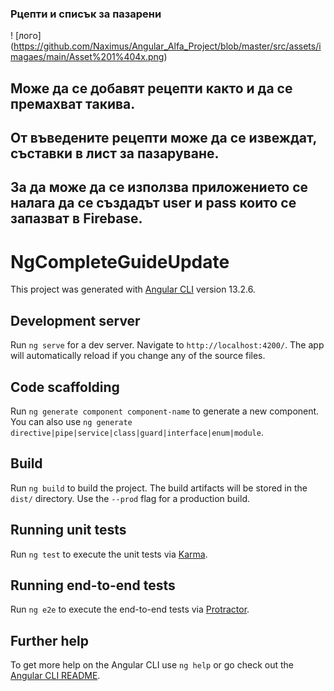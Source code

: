 ### Рцепти и списък за пазарени
! [лого] (https://github.com/Naximus/Angular_Alfa_Project/blob/master/src/assets/imagaes/main/Asset%201%404x.png)

## Може да се добавят рецепти както и да се премахват такива.
## От въведените рецепти може да се извеждат, съставки в лист за пазаруване.
## За да може да се използва приложението се налага да се създадът user и pass които се запазват в Firebase.



# NgCompleteGuideUpdate

This project was generated with [Angular CLI](https://github.com/angular/angular-cli) version 13.2.6.

## Development server

Run `ng serve` for a dev server. Navigate to `http://localhost:4200/`. The app will automatically reload if you change any of the source files.

## Code scaffolding

Run `ng generate component component-name` to generate a new component. You can also use `ng generate directive|pipe|service|class|guard|interface|enum|module`.

## Build

Run `ng build` to build the project. The build artifacts will be stored in the `dist/` directory. Use the `--prod` flag for a production build.

## Running unit tests

Run `ng test` to execute the unit tests via [Karma](https://karma-runner.github.io).

## Running end-to-end tests

Run `ng e2e` to execute the end-to-end tests via [Protractor](http://www.protractortest.org/).

## Further help

To get more help on the Angular CLI use `ng help` or go check out the [Angular CLI README](https://github.com/angular/angular-cli/blob/master/README.md).
